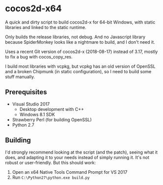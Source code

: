 # cocos2d-x64

A quick and dirty script to build cocos2d-x for 64-bit Windows, with static libraries and linked to the static runtime.

Only builds the release libraries, not debug. And no Javascript library because SpiderMonkey looks like a nightmare
to build, and I don't need it.

Uses a recent Git version of cocos2d-x (2018-08-17) instead of 3.17, mostly to fix a bug with cocos_copy_res.

I build most libraries with vcpkg, but vcpkg has an old version of OpenSSL and a broken Chipmunk (in static configuration),
so I need to build some stuff manually.

## Prerequisites

* Visual Studio 2017
    * Desktop development with C++
    * Windows 8.1 SDK
* Strawberry Perl (for building OpenSSL)
* Python 2.7

## Building

I'd strongly recommend looking at the script (and the patch), seeing what it does, and adapting it to your needs
instead of simply running it. It's not robust or user-friendly. But this should work:

1. Open an x64 Native Tools Command Prompt for VS 2017
2. Run `C:\Python27\python.exe build.py`
